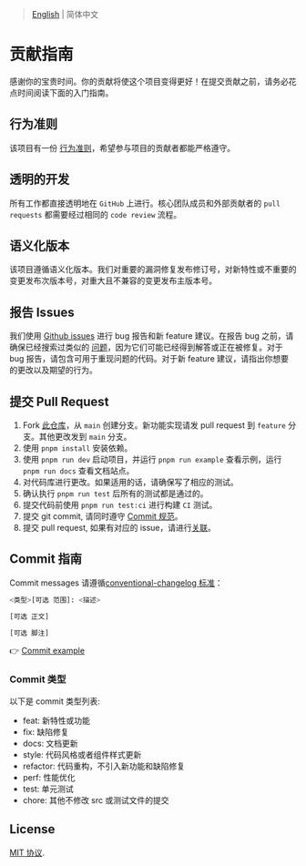 
> [English](./CONTRIBUTING.md) | 简体中文

# 贡献指南

感谢你的宝贵时间。你的贡献将使这个项目变得更好！在提交贡献之前，请务必花点时间阅读下面的入门指南。

## 行为准则

该项目有一份 [行为准则](./CODE_OF_CONDUCT.md)，希望参与项目的贡献者都能严格遵守。

## 透明的开发

所有工作都直接透明地在 `GitHub` 上进行。核心团队成员和外部贡献者的 `pull requests` 都需要经过相同的 `code review` 流程。

## 语义化版本

该项目遵循语义化版本。我们对重要的漏洞修复发布修订号，对新特性或不重要的变更发布次版本号，对重大且不兼容的变更发布主版本号。

## 报告 Issues

我们使用 [Github issues](https://github.com/jwhupup/play-vue/issues) 进行 bug 报告和新 feature 建议。在报告 bug 之前，请确保已经搜索过类似的 [问题](https://github.com/jwhupup/play-vue/issues)，因为它们可能已经得到解答或正在被修复。对于 bug 报告，请包含可用于重现问题的代码。对于新 feature 建议，请指出你想要的更改以及期望的行为。

## 提交 Pull Request

1. Fork [此仓库](https://github.com/jwhupup/play-vue)，从 `main` 创建分支。新功能实现请发 pull request 到 `feature` 分支。其他更改发到 `main` 分支。
2. 使用 `pnpm install` 安装依赖。
3. 使用 `pnpm run dev` 启动项目，并运行 `pnpm run example` 查看示例，运行 `pnpm run docs` 查看文档站点。
4. 对代码库进行更改。如果适用的话，请确保写了相应的测试。
5. 确认执行 `pnpm run test` 后所有的测试都是通过的。
6. 提交代码前使用 `pnpm run test:ci` 进行构建 `CI` 测试。
8. 提交 git commit, 请同时遵守 [Commit 规范](#commit-指南)。
9. 提交 pull request, 如果有对应的 issue，请进行[关联](https://docs.github.com/en/issues/tracking-your-work-with-issues/linking-a-pull-request-to-an-issue#linking-a-pull-request-to-an-issue-using-a-keyword)。

## Commit 指南

Commit messages 请遵循[conventional-changelog 标准](https://www.conventionalcommits.org/en/v1.0.0/)：

```bash
<类型>[可选 范围]: <描述>

[可选 正文]

[可选 脚注]
```

👉 [Commit example](https://github.com/unocss/unocss/releases/tag/v0.39.0)

### Commit 类型

以下是 commit 类型列表:

- feat: 新特性或功能
- fix: 缺陷修复
- docs: 文档更新
- style: 代码风格或者组件样式更新
- refactor: 代码重构，不引入新功能和缺陷修复
- perf: 性能优化
- test: 单元测试
- chore: 其他不修改 src 或测试文件的提交

## License

[MIT 协议](./LICENSE).
